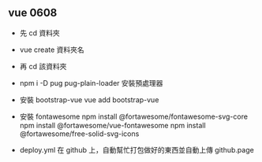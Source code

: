 ## vue 0608

- 先 cd 資料夾

- vue create 資料夾名

- 再 cd 該資料夾

- npm i -D pug pug-plain-loader 安裝預處理器

- 安裝 bootstrap-vue
  vue add bootstrap-vue

- 安裝 fontawesome
  npm install @fortawesome/fontawesome-svg-core
  npm install @fortawesome/vue-fontawesome
  npm install @fortawesome/free-solid-svg-icons

- deploy.yml 在 github 上，自動幫忙打包做好的東西並自動上傳 github.page
